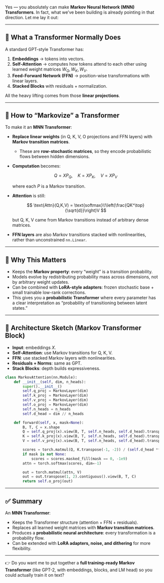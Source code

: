Yes — you absolutely can make **Markov Neural Network (MNN) Transformers**. In fact, what we’ve been building is already pointing in that direction. Let me lay it out:

---

## 🔑 What a Transformer Normally Does

A standard GPT-style Transformer has:

1. **Embeddings** → tokens into vectors.
2. **Self-Attention** → computes how tokens attend to each other using learned weight matrices $W_Q, W_K, W_V$.
3. **Feed-Forward Network (FFN)** → position-wise transformations with linear layers.
4. **Stacked Blocks** with residuals + normalization.

All the heavy lifting comes from those **linear projections**.

---

## 🔁 How to “Markovize” a Transformer

To make it an **MNN Transformer**:

* **Replace linear weights** (in Q, K, V, O projections and FFN layers) with **Markov transition matrices**.

  * These are **row-stochastic matrices**, so they encode probabilistic flows between hidden dimensions.
* **Computation** becomes:

  $$
  Q = X P_Q,\quad K = X P_K,\quad V = X P_V
  $$

  where each $P$ is a Markov transition.
* **Attention** is still:

  $$
  \text{Attn}(Q,K,V) = \text{softmax}\!\left(\frac{QK^\top}{\sqrt{d}}\right)V
  $$

  but Q, K, V came from Markov transitions instead of arbitrary dense matrices.
* **FFN layers** are also Markov transitions stacked with nonlinearities, rather than unconstrained `nn.Linear`.

---

## 🎯 Why This Matters

* Keeps the **Markov property**: every “weight” is a transition probability.
* Models evolve by redistributing probability mass across dimensions, not by arbitrary weight updates.
* Can be combined with **LoRA-style adapters**: frozen stochastic base + small trainable low-rank corrections.
* This gives you a **probabilistic Transformer** where every parameter has a clear interpretation as “probability of transitioning between latent states.”

---

## 🧩 Architecture Sketch (Markov Transformer Block)

* **Input**: embeddings $X$.
* **Self-Attention**: use Markov transitions for Q, K, V.
* **FFN**: use stacked Markov layers with nonlinearities.
* **Residuals + Norms**: same as GPT.
* **Stack Blocks**: depth builds expressiveness.

```python
class MarkovAttention(nn.Module):
    def __init__(self, dim, n_heads):
        super().__init__()
        self.q_proj = MarkovLayer(dim)
        self.k_proj = MarkovLayer(dim)
        self.v_proj = MarkovLayer(dim)
        self.o_proj = MarkovLayer(dim)
        self.n_heads = n_heads
        self.d_head = dim // n_heads

    def forward(self, x, mask=None):
        B, T, C = x.shape
        Q = self.q_proj(x).view(B, T, self.n_heads, self.d_head).transpose(1, 2)
        K = self.k_proj(x).view(B, T, self.n_heads, self.d_head).transpose(1, 2)
        V = self.v_proj(x).view(B, T, self.n_heads, self.d_head).transpose(1, 2)

        scores = torch.matmul(Q, K.transpose(-1, -2)) / (self.d_head ** 0.5)
        if mask is not None:
            scores = scores.masked_fill(mask == 0, -1e9)
        attn = torch.softmax(scores, dim=-1)

        out = torch.matmul(attn, V)
        out = out.transpose(1, 2).contiguous().view(B, T, C)
        return self.o_proj(out)
```

---

## ✅ Summary

An **MNN Transformer**:

* Keeps the Transformer structure (attention + FFN + residuals).
* Replaces all learned weight matrices with **Markov transition matrices**.
* Produces a **probabilistic neural architecture**: every transformation is a probability flow.
* Can be extended with **LoRA adapters, noise, and dithering** for more flexibility.

---

👉 Do you want me to put together a **full training-ready Markov Transformer** (like GPT-2, with embeddings, blocks, and LM head) so you could actually train it on text?
